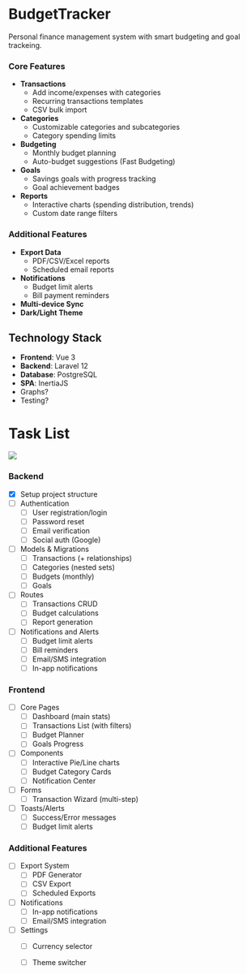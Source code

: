 # BudgetTracker

Personal finance management system with smart budgeting and goal trackeing.

### Core Features

- **Transactions**
    - Add income/expenses with categories
    - Recurring transactions templates
    - CSV bulk import
- **Categories**
    - Customizable categories and subcategories
    - Category spending limits
- **Budgeting**
    - Monthly budget planning
    - Auto-budget suggestions (Fast Budgeting)
- **Goals**
    - Savings goals with progress tracking
    - Goal achievement badges
- **Reports**
    - Interactive charts (spending distribution, trends)
    - Custom date range filters

### Additional Features

- **Export Data**
    - PDF/CSV/Excel reports
    - Scheduled email reports
- **Notifications**
    - Budget limit alerts
    - Bill payment reminders
- **Multi-device Sync**
- **Dark/Light Theme**

## Technology Stack

- **Frontend**: Vue 3
- **Backend**: Laravel 12
- **Database**: PostgreSQL
- **SPA**: InertiaJS
- Graphs?
- Testing?

# Task List

[//]: # (33 tasks, 1 task precent: 3.3%)
![](https://geps.dev/progress/3)

### Backend

* [x] Setup project structure
* [ ] Authentication
    - [ ] User registration/login
    - [ ] Password reset
    - [ ] Email verification
    - [ ] Social auth (Google)
* [ ] Models & Migrations
    - [ ] Transactions (+ relationships)
    - [ ] Categories (nested sets)
    - [ ] Budgets (monthly)
    - [ ] Goals
* [ ] Routes
    - [ ] Transactions CRUD
    - [ ] Budget calculations
    - [ ] Report generation
* [ ] Notifications and Alerts
    - [ ] Budget limit alerts
    - [ ] Bill reminders
    - [ ] Email/SMS integration
    - [ ] In-app notifications

### Frontend

* [ ] Core Pages
    - [ ] Dashboard (main stats)
    - [ ] Transactions List (with filters)
    - [ ] Budget Planner
    - [ ] Goals Progress
* [ ] Components
    - [ ] Interactive Pie/Line charts
    - [ ] Budget Category Cards
    - [ ] Notification Center
* [ ] Forms
    - [ ] Transaction Wizard (multi-step)
* [ ] Toasts/Alerts
    - [ ] Success/Error messages
    - [ ] Budget limit alerts

### Additional Features

* [ ] Export System
    - [ ] PDF Generator
    - [ ] CSV Export
    - [ ] Scheduled Exports
* [ ] Notifications
    - [ ] In-app notifications
    - [ ] Email/SMS integration
* [ ] Settings
    - [ ] Currency selector
    - [ ] Theme switcher


